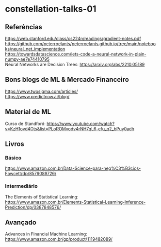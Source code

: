 # constellation-talks-01

## Referências
https://web.stanford.edu/class/cs224n/readings/gradient-notes.pdf  
https://github.com/peterroelants/peterroelants.github.io/tree/main/notebooks/neural_net_implementation  
https://towardsdatascience.com/lets-code-a-neural-network-in-plain-numpy-ae7e74410795  
Neural Networks are Decision Trees: https://arxiv.org/abs/2210.05189  

## Bons blogs de ML & Mercado Financeiro
https://www.twosigma.com/articles/  
https://www.predictnow.ai/blog/  


## Material de ML
Curso de Standford: https://www.youtube.com/watch?v=KzH1ovd4Ots&list=PLoROMvodv4rNH7qL6-efu_q2_bPuy0adh  

## Livros
### Básico
https://www.amazon.com.br/Data-Science-para-neg%C3%B3cios-Fawcett/dp/8576089726/  

### Intermediário
The Elements of Statistical Learning: https://www.amazon.com.br/Elements-Statistical-Learning-Inference-Prediction/dp/0387848576/   

## Avançado
Advances in Financial Machine Learning: https://www.amazon.com.br/gp/product/1119482089/  
